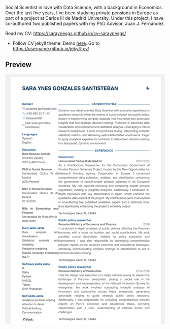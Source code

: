 Social Scientist in love with Data Science, with a background in Economics. Over the last five years, I've been studying private pensions in Europe as part of a project at Carlos III de Madrid University. Under this project, I have co-authored two published papers with my PhD Advisor, Juan J. Fernández.

Read my CV: https://saraynesgs.github.io/cv-saraynesgs/

- Follow CV jekyll theme. Demo [here](https://jekyll-cv.stavrospanakakis.com/).
Go to https://username.github.io/jekyll-cv/

## Preview
![Preview](./preview.png)
